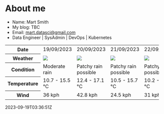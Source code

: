 # About me

- Name: Mart Smith
- My blog: TBC
- Email: [mart.datasci@gmail.com](mailto:mart.datasci6@gmail.com)
- Data Engineer | SysAdmin | DevOps | Kubernetes


<table>
    <tr>
        <th>Date</th>
        <td>19/09/2023</td><td>20/09/2023</td><td>21/09/2023</td><td>22/09/2023</td><td>23/09/2023</td><td>24/09/2023</td><td>25/09/2023</td>
    </tr>
    <tr>
        <th>Weather</th>
        <td><img src="https://cdn.weatherapi.com/weather/64x64/day/302.png"/></td><td><img src="https://cdn.weatherapi.com/weather/64x64/day/176.png"/></td><td><img src="https://cdn.weatherapi.com/weather/64x64/day/176.png"/></td><td><img src="https://cdn.weatherapi.com/weather/64x64/day/176.png"/></td><td><img src="https://cdn.weatherapi.com/weather/64x64/day/116.png"/></td><td><img src="https://cdn.weatherapi.com/weather/64x64/day/116.png"/></td><td><img src="https://cdn.weatherapi.com/weather/64x64/day/116.png"/></td>
    </tr>
    <tr>
        <th>Condition</th>
        <td width="200px">Moderate rain</td><td width="200px">Patchy rain possible</td><td width="200px">Patchy rain possible</td><td width="200px">Patchy rain possible</td><td width="200px">Partly cloudy</td><td width="200px">Partly cloudy</td><td width="200px">Partly cloudy</td>
    </tr>
    <tr>
        <th>Temperature</th>
        <td>10.7 -  15.5 °C</td><td>12.4 -  17.1 °C</td><td>10.5 -  15.7 °C</td><td>10.2 -  14.2 °C</td><td>9.7 -  14.6 °C</td><td>11.6 -  18.9 °C</td><td>15 -  18.5 °C</td>
    </tr>
    <tr>
        <th>Wind</th>
        <td>36 kph</td><td>42.8 kph</td><td>24.5 kph</td><td>31 kph</td><td>31 kph</td><td>28.8 kph</td><td>28.4 kph</td>
    </tr>
</table>


2023-09-19T03:36:51Z

